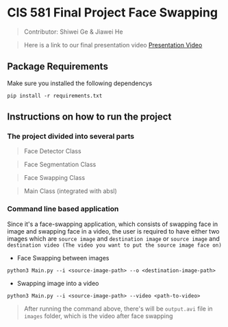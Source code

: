 # CIS 581 Final Project Face Swapping



> Contributor: Shiwei Ge & Jiawei He

> Here is a link to our final presentation video [Presentation Video](https://drive.google.com/file/d/1mIwyoQ0Jw0kGeevDIudSKS6MQDG9W6VN/view?usp=share_link)

## Package Requirements

Make sure you installed the following dependencys

```
pip install -r requirements.txt
```
## Instructions on how to run the project

### The project divided into several parts

> Face Detector Class

> Face Segmentation Class

> Face Swapping Class

> Main Class (integrated with absl) 


### Command line based application

Since it's a face-swapping application, which consists of swapping face in image and swapping face in a video, the user is required to have either two images which are `source image` and `destination image` or `source image` and `destination video (The video you want to put the source image face on)`

- Face Swapping between images

```
python3 Main.py --i <source-image-path> --o <destination-image-path>
```
- Swapping image into a video
```
python3 Main.py --i <source-image-path> --video <path-to-video>
```
> After running the command above, there's will be `output.avi` file in `images` folder, which is the video after face swapping




